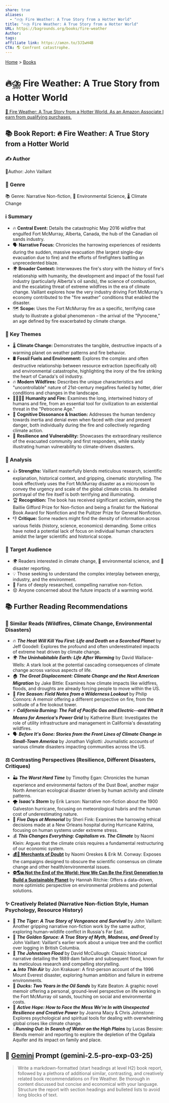 ```yaml
---
share: true
aliases:
  - "🔥⛈️ Fire Weather: A True Story from a Hotter World"
title: "🔥⛈️ Fire Weather: A True Story from a Hotter World"
URL: https://bagrounds.org/books/fire-weather
Author:
tags:
affiliate link: https://amzn.to/3JIwH4B
CTA: 🌎 Confront catastrophe.
---
```

[Home](../index.md) > [Books](./index.md)  
# 🔥⛈️ Fire Weather: A True Story from a Hotter World  
[🛒 Fire Weather: A True Story from a Hotter World. As an Amazon Associate I earn from qualifying purchases.](https://amzn.to/3JIwH4B)  
  
## 📚 Book Report: 🔥 Fire Weather: A True Story from a Hotter World  
  
### ✍️ Author  
🧑‍Author: John Vaillant  
  
### 📖 Genre  
📚 Genre: Narrative Non-fiction, 🧪 Environmental Science, 🌡️ Climate Change  
  
### ℹ️ Summary  
* 🔥 **Central Event:** Details the catastrophic May 2016 wildfire that engulfed Fort McMurray, Alberta, Canada, the hub of the Canadian oil sands industry.  
* 🗣️ **Narrative Focus:** Chronicles the harrowing experiences of residents during the sudden, massive evacuation (the largest single-day evacuation due to fire) and the efforts of firefighters battling an unprecedented blaze.  
* 🌍 **Broader Context:** Interweaves the fire's story with the history of fire's relationship with humanity, the development and impact of the fossil fuel industry (particularly Alberta's oil sands), the science of combustion, and the escalating threat of extreme wildfires in the era of climate change. Vaillant explores how the very industry driving Fort McMurray's economy contributed to the "fire weather" conditions that enabled the disaster.  
* 🗺️ **Scope:** Uses the Fort McMurray fire as a specific, terrifying case study to illustrate a global phenomenon – the arrival of the "Pyrocene," an age defined by fire exacerbated by climate change.  
  
### 🔑 Key Themes  
* 🌡️ **Climate Change:** Demonstrates the tangible, destructive impacts of a warming planet on weather patterns and fire behavior.  
* 🛢️ **Fossil Fuels and Environment:** Explores the complex and often destructive relationship between resource extraction (specifically oil) and environmental catastrophe, highlighting the irony of the fire striking the heart of Canada's oil industry.  
* 🔥 **Modern Wildfires:** Describes the unique characteristics and "uncontrollable" nature of 21st-century megafires fueled by hotter, drier conditions and changes in the landscape.  
* 🧑‍🤝‍🧑🔥 **Humanity and Fire:** Examines the long, intertwined history of humans and fire, from an essential tool for civilization to an existential threat in the "Petrocene Age."  
* 🤔 **Cognitive Dissonance & Inaction:** Addresses the human tendency towards inertia and denial even when faced with clear and present danger, both individually during the fire and collectively regarding climate action.  
* 💪 **Resilience and Vulnerability:** Showcases the extraordinary resilience of the evacuated community and first responders, while starkly illustrating human vulnerability to climate-driven disasters.  
  
### 🧐 Analysis  
* 👍 **Strengths:** Vaillant masterfully blends meticulous research, scientific explanation, historical context, and gripping, cinematic storytelling. The book effectively uses the Fort McMurray disaster as a microcosm to convey the urgency and scale of the global climate crisis. Its detailed portrayal of the fire itself is both terrifying and illuminating.  
* 🏆 **Recognition:** The book has received significant acclaim, winning the Baillie Gifford Prize for Non-fiction and being a finalist for the National Book Award for Nonfiction and the Pulitzer Prize for General Nonfiction.  
* 👎 **Critique:** Some readers might find the density of information across various fields (history, science, economics) demanding. Some critics have noted a potential lack of focus on individual human characters amidst the larger scientific and historical scope.  
  
### 🎯 Target Audience  
* 🌍 Readers interested in climate change, 🧪 environmental science, and 📰 disaster reporting.  
* 💡 Those seeking to understand the complex interplay between energy, industry, and the environment.  
* 📖 Fans of deeply researched, compelling narrative non-fiction.  
* 😟 Anyone concerned about the future impacts of a warming world.  
  
## 📚 Further Reading Recommendations  
  
### 📖 Similar Reads (Wildfires, Climate Change, Environmental Disasters)  
* 🔥 **_The Heat Will Kill You First: Life and Death on a Scorched Planet_** by Jeff Goodell: Explores the profound and often underestimated impacts of extreme heat driven by climate change.  
* 🌍 **_The Uninhabitable Earth: Life After Warming_** by David Wallace-Wells: A stark look at the potential cascading consequences of climate change across various aspects of life.  
* 🏠 **_The Great Displacement: Climate Change and the Next American Migration_** by Jake Bittle: Examines how climate impacts like wildfires, floods, and droughts are already forcing people to move within the US.  
* 🌲 **_Fire Season: Field Notes from a Wilderness Lookout_** by Philip Connors: A memoir offering a different perspective on fire, from the solitude of a fire lookout tower.  
* ⚡ **_California Burning: The Fall of Pacific Gas and Electric--and What It Means for America's Power Grid_** by Katherine Blunt: Investigates the role of utility infrastructure and management in California's devastating wildfires.  
* 🗣️ **_Before It's Gone: Stories from the Front Lines of Climate Change in Small-Town America_** by Jonathan Vigliotti: Journalistic accounts of various climate disasters impacting communities across the US.  
  
### ⚖️ Contrasting Perspectives (Resilience, Different Disasters, Critiques)  
* 🏜️ **_The Worst Hard Time_** by Timothy Egan: Chronicles the human experience and environmental factors of the Dust Bowl, another major North American ecological disaster driven by human activity and climate patterns.  
* 🌪️ **_Isaac's Storm_** by Erik Larson: Narrative non-fiction about the 1900 Galveston hurricane, focusing on meteorological hubris and the human cost of underestimating nature.  
* 🏥 **_Five Days at Memorial_** by Sheri Fink: Examines the harrowing ethical decisions made at a New Orleans hospital during Hurricane Katrina, focusing on human systems under extreme stress.  
* 💰 **_This Changes Everything: Capitalism vs. The Climate_** by Naomi Klein: Argues that the climate crisis requires a fundamental restructuring of our economic system.  
* **[💰🤥 Merchants of Doubt](./merchants-of-doubt.md)** by Naomi Oreskes & Erik M. Conway: Exposes the campaigns designed to obscure the scientific consensus on climate change and other health/environmental issues.  
* **[⛔🌎🔚 Not the End of the World: How We Can Be the First Generation to Build a Sustainable Planet](./not-the-end-of-the-world.md)** by Hannah Ritchie: Offers a data-driven, more optimistic perspective on environmental problems and potential solutions.  
  
### ✨ Creatively Related (Narrative Non-fiction Style, Human Psychology, Resource History)  
* 🐅 **_The Tiger: A True Story of Vengeance and Survival_** by John Vaillant: Another gripping narrative non-fiction work by the same author, exploring human-wildlife conflict in Russia's Far East.  
* 🌲 **_The Golden Spruce: A True Story of Myth, Madness, and Greed_** by John Vaillant: Vaillant's earlier work about a unique tree and the conflict over logging in British Columbia.  
* 🌊 **_The Johnstown Flood_** by David McCullough: Classic historical narrative detailing the 1889 dam failure and subsequent flood, known for its meticulous research and compelling storytelling.  
* ⛰️ **_Into Thin Air_** by Jon Krakauer: A first-person account of the 1996 Mount Everest disaster, exploring human ambition and failure in extreme environments.  
* 🦆 **_Ducks: Two Years in the Oil Sands_** by Kate Beaton: A graphic novel memoir offering a personal, ground-level perspective on life working in the Fort McMurray oil sands, touching on social and environmental costs.  
* 🧠 **_Active Hope: How to Face the Mess We're In with Unexpected Resilience and Creative Power_** by Joanna Macy & Chris Johnstone: Explores psychological and spiritual tools for dealing with overwhelming global crises like climate change.  
* 💧 **_Running Out: In Search of Water on the High Plains_** by Lucas Bessire: Blends memoir and reporting to explore the depletion of the Ogallala Aquifer and its impact on family and place.  
  
## 💬 [Gemini](../software/gemini.md) Prompt (gemini-2.5-pro-exp-03-25)  
> Write a markdown-formatted (start headings at level H2) book report, followed by a plethora of additional similar, contrasting, and creatively related book recommendations on Fire Weather. Be thorough in content discussed but concise and economical with your language. Structure the report with section headings and bulleted lists to avoid long blocks of text.